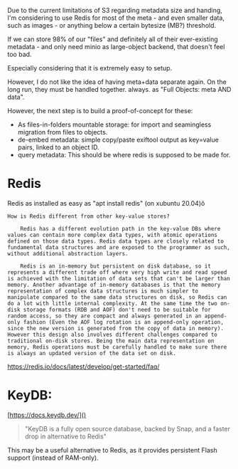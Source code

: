 Due to the current limitations of S3 regarding metadata size and handing, I'm considering to use Redis for most of the meta - and even smaller data, such as images - or anything below a certain bytesize (MB?) threshold.

If we can store 98% of our "files" and definitely all of their ever-existing metadata - and only need minio as large-object backend, that doesn't feel too bad.

Especially considering that it is extremely easy to setup.


However, I do not like the idea of having meta+data separate again.
On the long run, they must be handled together. always. as "Full Objects: meta AND data".

However, the next step is to build a proof-of-concept for these:

  * As files-in-folders mountable storage:
    for import and seamingless migration from files to objects.
  * de-embed metadata:
    simple copy/paste exiftool output as key=value pairs, linked to an object ID.
  * query metadata:
    This should be where redis is supposed to be made for.



# Redis

Redis as installed as easy as "apt install redis" (on xubuntu 20.04)ô

```
How is Redis different from other key-value stores?

    Redis has a different evolution path in the key-value DBs where values can contain more complex data types, with atomic operations defined on those data types. Redis data types are closely related to fundamental data structures and are exposed to the programmer as such, without additional abstraction layers.

    Redis is an in-memory but persistent on disk database, so it represents a different trade off where very high write and read speed is achieved with the limitation of data sets that can't be larger than memory. Another advantage of in-memory databases is that the memory representation of complex data structures is much simpler to manipulate compared to the same data structures on disk, so Redis can do a lot with little internal complexity. At the same time the two on-disk storage formats (RDB and AOF) don't need to be suitable for random access, so they are compact and always generated in an append-only fashion (Even the AOF log rotation is an append-only operation, since the new version is generated from the copy of data in memory). However this design also involves different challenges compared to traditional on-disk stores. Being the main data representation on memory, Redis operations must be carefully handled to make sure there is always an updated version of the data set on disk.
```

https://redis.io/docs/latest/develop/get-started/faq/



# KeyDB:

[https://docs.keydb.dev/]()

> "KeyDB is a fully open source database, backed by Snap, and a faster drop in alternative to Redis"

This may be a useful alternative to Redis, as it provides persistent Flash support (instead of RAM-only).


